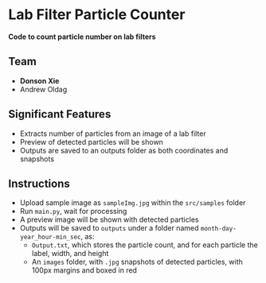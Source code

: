 # Lab Filter Particle Counter
**Code to count particle number on lab filters** 

## Team
- **Donson Xie**
- Andrew Oldag

## Significant Features
- Extracts number of particles from an image of a lab filter
- Preview of detected particles will be shown
- Outputs are saved to an outputs folder as both coordinates and snapshots 

## Instructions
- Upload sample image as `sampleImg.jpg` within the `src/samples` folder
- Run `main.py`, wait for processing
- A preview image will be shown with detected particles 
- Outputs will be saved to `outputs` under a folder named `month-day-year_hour-min_sec`, as:
  - `Output.txt`, which stores the particle count, and for each particle the label, width, and height
  - An `images` folder, with `.jpg` snapshots of detected particles, with 100px margins and boxed in red

